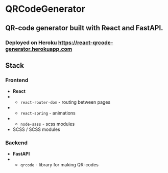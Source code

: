 # QRCodeGenerator
## QR-code generator built with React and FastAPI.

### Deployed on Heroku https://react-qrcode-generator.herokuapp.com

## Stack

### Frontend
* **React**
* * `react-router-dom` - routing between pages
* * `react-spring` - animations
* * `node-sass` - scss modules
* SCSS / SCSS modules 

### Backend
* **FastAPI**
* * `qrcode` - library for making QR-codes
